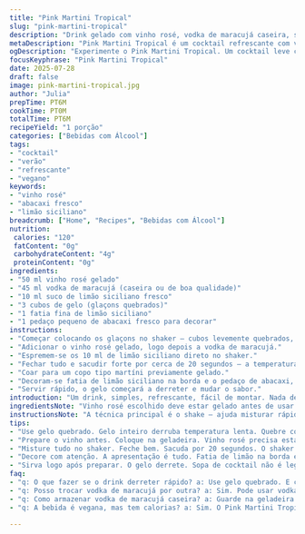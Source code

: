 ```yaml
---
title: "Pink Martini Tropical"
slug: "pink-martini-tropical"
description: "Drink gelado com vinho rosé, vodka de maracujá caseira, suco de limão siciliano e pedaços de abacaxi fresco. Glaçons quebrados para refrescar. Decorado com fatia fina de limão e maracujuba macroscopicamente azulada. Receita fácil, rápida e vegana. Sem glúten, lactose, ovos ou nozes. Versão leve e cítrica para quem curte um cocktail frutado com toque exótico. Equilíbrio entre doce, ácido e álcool na medida."
metaDescription: "Pink Martini Tropical é um cocktail refrescante com vinho rosé, vodka de maracujá, limão siciliano e abacaxi fresco. Ideal para dias quentes."
ogDescription: "Experimente o Pink Martini Tropical. Um cocktail leve com vinho rosé e vodka de maracujá. Refresca e encanta. Perfeito para qualquer ocasião."
focusKeyphrase: "Pink Martini Tropical"
date: 2025-07-28
draft: false
image: pink-martini-tropical.jpg
author: "Julia"
prepTime: PT6M
cookTime: PT0M
totalTime: PT6M
recipeYield: "1 porção"
categories: ["Bebidas com Álcool"]
tags:
- "cocktail"
- "verão"
- "refrescante"
- "vegano"
keywords:
- "vinho rosé"
- "abacaxi fresco"
- "limão siciliano"
breadcrumb: ["Home", "Recipes", "Bebidas com Álcool"]
nutrition: 
 calories: "120"
 fatContent: "0g"
 carbohydrateContent: "4g"
 proteinContent: "0g"
ingredients:
- "50 ml vinho rosé gelado"
- "45 ml vodka de maracujá (caseira ou de boa qualidade)"
- "10 ml suco de limão siciliano fresco"
- "3 cubos de gelo (glaçons quebrados)"
- "1 fatia fina de limão siciliano"
- "1 pedaço pequeno de abacaxi fresco para decorar"
instructions:
- "Começar colocando os glaçons no shaker – cubos levemente quebrados, mais superfície de gelo exposta."
- "Adicionar o vinho rosé gelado, logo depois a vodka de maracujá."
- "Espremem-se os 10 ml de limão siciliano direto no shaker."
- "Fechar tudo e sacudir forte por cerca de 20 segundos – a temperatura desce de imediato, a mistura fica azulada."
- "Coar para um copo tipo martíni previamente gelado."
- "Decoram-se fatia de limão siciliano na borda e o pedaço de abacaxi, que traz doçura natural e aroma tropical."
- "Servir rápido, o gelo começará a derreter e mudar o sabor."
introduction: "Um drink, simples, refrescante, fácil de montar. Nada demais, só o básico com twist tropical. Vinho rosé, vodka, o azedinho do limão, doçura natural do abacaxi – tudo na medida que esfria rápido. Ideal para tardes quentes ou começo de noite com amigos, num fim de semana descompromissado. Não precisa ser expert. Nem exige ingredientes difíceis. Vodka de maracujá pode ser comprada pronta ou feita rapidinho em casa com polpa fresca. O segredo? gelo bem fracionado, para não diluir rápido, sacudir o shaker com vontade. Visual que chama, sabor que conserva o frescor, perfeito para quem gosta de algo leve, sem muita gordura ou açúcares pesados. A vodka saborizada traz novidade; o vinho rosé entra suave, com corpo leve, cor vibrante. Decoração tropical deixa a apresentação mais convidativa, conversa com bares e festas ao ar livre. Boa pedida para veganos e alérgicos, espaço aberto para improvisar."
ingredientsNote: "Vinho rosé escolhido deve estar gelado antes de usar — isso evita água no cocktail. Vodka sabor maracujá pode ser substituída por outra fruta, como caju ou manga, para variar perfil. O limão siciliano é essencial para equilibrar o sabor doce/frutado da vodca, além de trazer frescor e acidez delicada. O abacaxi pode ser pequeno pedaço ou cubinhos presos na borda do copo para perfumar a bebida enquanto você bebe. Glaçons quebrados oferecem mais superfície de contato para gelar rápido sem diluir tanto o sabor. Não pule a decoração, o visual importa, principalmente em drinks tipo martíni. Sempre usar shaker limpo e boas pedras de gelo."
instructionsNote: "A técnica principal é o shake — ajuda misturar rápido e gelar ao mesmo tempo. Não confundir com mexer no copo. Pegue o shaker, coloque gelo quebrado. Vinho rosé e vodka com limão em seguida, fecha a tampa firme. Sacuda o conjunto por uns 20 segundos, até sentir que está gelado na parte externa. Coe imediatamente para o copo gelado. Evite deixar o gelo no drinque, a não ser que prefira. O aroma do limão e do maracujá são realçados com essa agitação. Sirva rápido para manter a temperatura e refrescância. Na decoração, a fatia fina de limão e o abacaxi proporcionam também um toque visual e aroma naturalmente convidativo. Mexa pouco dentro do copo para não perder o efeito gelado imediatamente. Pode substituir vodka maracujá por alguma outra saborizada seguindo mesmo processo."
tips:
- "Use gelo quebrado. Gelo inteiro derruba temperatura lenta. Quebre com um pano. Isso expõe mais superfície. O coquetel esfria rápido. Não deixe derreter. Na hora de servir, gelo derretido pode mudar o sabor."
- "Prepare o vinho antes. Coloque na geladeira. Vinho rosé precisa estar bem frio para evitar água no drink. Se estiver morno, vai diluir a bebida. Isso não é bom. A vodka de maracujá deve ficar no mesmo nível de frescor."
- "Misture tudo no shaker. Feche bem. Sacuda por 20 segundos. O shaker precisa ficar gelado por fora. Isso mistura e resfria ao mesmo tempo. Coe para um copo gelado. Se não tiver o copo gelado, a temperatura vai subir rápido."
- "Decore com atenção. A apresentação é tudo. Fatia de limão na borda é fundamental. O abacaxi traz aroma fresco e doce. Pode colocar cubinhos na borda. Isso vai liberar o perfume enquanto você bebe."
- "Sirva logo após preparar. O gelo derrete. Sopa de cocktail não é legal. Mantenha o frescor. Se demorar, a bebida fica aguada. Pode adicionar mais abacaxi se quiser um toque extra, vai dar mais doçura."
faq:
- "q: O que fazer se o drink derreter rápido? a: Use gelo quebrado. E copos previamente gelados. Olhe a temperatura. Gelo inteiro faz o cocktail derreter mais."
- "q: Posso trocar vodka de maracujá por outra? a: Sim. Pode usar vodka de caju ou manga. O importante é manter equilíbrio. Limão siciliano vai ajudar a destacar a fruta."
- "q: Como armazenar vodka de maracujá caseira? a: Guarde na geladeira. Ou no congelador se tiver espaço. Isso pode durar algumas semanas. Cheque sempre antes de usar."
- "q: A bebida é vegana, mas tem calorias? a: Sim. O Pink Martini Tropical tem cerca de 120 calorias. Isso se dá pela vodka e vinho. Mas não tem glúten e lactose."

---
```

